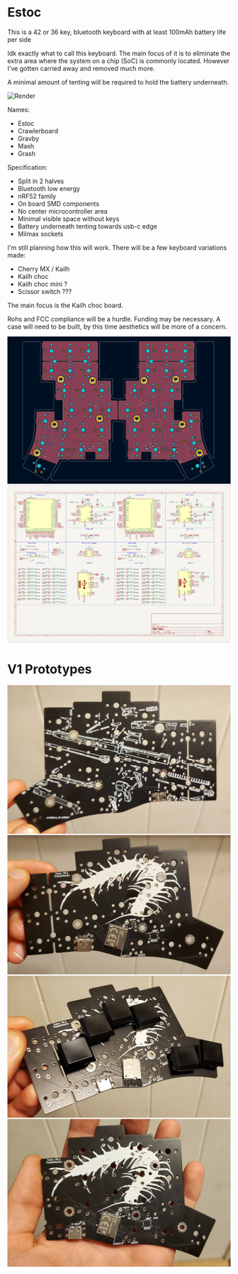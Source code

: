 # Estoc

This is a 42 or 36 key, bluetooth keyboard with at least 100mAh battery life per side

Idk exactly what to call this keyboard. The main focus of it is to eliminate the extra area where the system on a chip (SoC) is commonly located. However I've gotten carried away and removed much more. 

A minimal amount of tenting will be required to hold the battery underneath.




![Render](Images/pcb_V0.2.png)

Names:
- Estoc
- Crawlerboard
- Gravby
- Mash
- Grash

Specification:
- Split in 2 halves
- Bluetooth low energy
- nRF52 family
- On board SMD components
- No center microcontroller area
- Minimal visible space without keys
- Battery underneath tenting towards usb-c edge
- Milmax sockets

I'm still planning how this will work.
There will be a few keyboard variations made:
- Cherry MX / Kailh
- Kailh choc
- Kailh choc mini ?
- Scissor switch ???

The main focus is the Kailh choc board.

Rohs and FCC compliance will be a hurdle.
Funding may be necessary.
A case will need to be built, by this time aesthetics will be more of a concern.

![PCB](Images/pcb.png)
![Schematic](Images/schematic.png)

# V1 Prototypes

![Prototype](Images/20220814_204147.jpg)
![Prototype](Images/20220814_204212.jpg)
![Prototype](Images/20220814_204232.jpg)
![Prototype](Images/20220814_204256.jpg)
